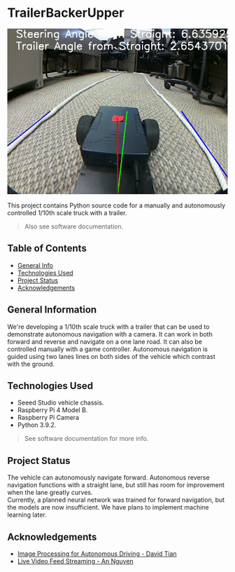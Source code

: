 # TrailerBackerUpper

![Image.](./docs/image.png)

This project contains Python source code for a manually and autonomously controlled 1/10th scale truck with a trailer.
> Also see software documentation.

## Table of Contents
- [General Info](#general-information)
- [Technologies Used](#technologies-used)
- [Project Status](#project-status)
- [Acknowledgements](#acknowledgements)

## General Information
We're developing a 1/10th scale truck with a trailer that can be used to demonstrate autonomous navigation with a camera. It can work in both forward and reverse and navigate on a one lane road. It can also be controlled manually with a game controller. Autonomous navigation is guided using two lanes lines on both sides of the vehicle which contrast with the ground.

## Technologies Used
- Seeed Studio vehicle chassis.
- Raspberry Pi 4 Model B.
- Raspberry Pi Camera
- Python 3.9.2.
> See software documentation for more info.


## Project Status
The vehicle can autonomously navigate forward. Autonomous reverse navigation functions with a straight lane, but still has room for improvement when the lane greatly curves.  
Currently, a planned neural network was trained for forward navigation, but the models are now insufficient. We have plans to implement machine learning later.

## Acknowledgements
- [Image Processing for Autonomous Driving - David Tian](https://github.com/dctian/DeepPiCar)  
- [Live Video Feed Streaming - An Nguyen](https://github.com/ancabilloni/udp_camera_streaming)
